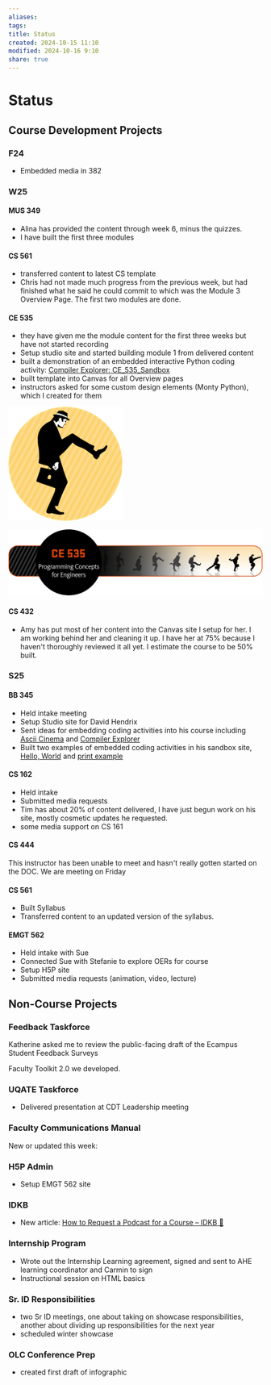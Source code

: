 ```yaml
---
aliases: 
tags: 
title: Status
created: 2024-10-15 11:10
modified: 2024-10-16 9:10
share: true
---
```


# Status

## Course Development Projects

### F24

- Embedded media in 382

### W25

#### MUS 349

- Alina has provided the content through week 6, minus the quizzes.
- I have built the first three modules

#### CS 561

- transferred content to latest CS template
- Chris had not made much progress from the previous week, but had finished what he said he could commit to which was the Module 3 Overview Page. The first two modules are done.

#### CE 535

- they have given me the module content for the first three weeks but have not started recording
- Setup studio site and started building module 1 from delivered content
- built a demonstration of an embedded interactive Python coding activity: [Compiler Explorer: CE_535_Sandbox](https://canvas.oregonstate.edu/courses/2006318/pages/compiler-explorer?module_item_id=24886388)
- built template into Canvas for all Overview pages
- instructors asked for some custom design elements (Monty Python), which I created for them

![icon_sillywalk.png](./Captains%20Log/Status%20AY%202024-2025/images/icon_sillywalk.png)

![banner_home.png](./Captains%20Log/Status%20AY%202024-2025/images/banner_home.png)

#### CS 432

- Amy has put most of her content into the Canvas site I setup for her. I am working behind her and cleaning it up. I have her at 75% because I haven't thoroughly reviewed it all yet. I estimate the course to be 50% built.

### S25

#### BB 345

- Held intake meeting
- Setup Studio site for David Hendrix
- Sent ideas for embedding coding activities into his course including [Ascii Cinema](https://web.oregonstate.education/cs-344-asciinema/#/1_h43np7xj) and [Compiler Explorer](https://github.com/compiler-explorer/compiler-explorer)
- Built two examples of embedded coding activities in his sandbox site, [Hello, World](https://canvas.oregonstate.edu/courses/2006302/pages/godbolt-example?module_item_id=24883871) and [print example](https://canvas.oregonstate.edu/courses/2006302/pages/godbolt-example-2?module_item_id=24895132)

#### CS 162

- Held intake
- Submitted media requests
- Tim has about 20% of content delivered, I have just begun work on his site, mostly cosmetic updates he requested.
- some media support on CS 161

#### CS 444

This instructor has been unable to meet and hasn't really gotten started on the DOC. We are meeting on Friday

#### CS 561

- Built Syllabus
- Transferred content to an updated version of the syllabus.

#### EMGT 562

- Held intake with Sue
- Connected Sue with Stefanie to explore OERs for course
- Setup H5P site
- Submitted media requests (animation, video, lecture)

## Non-Course Projects

### Feedback Taskforce

Katherine asked me to review the public-facing draft of the Ecampus Student Feedback Surveys

Faculty Toolkit 2.0 we developed.

### UQATE Taskforce

- Delivered presentation at CDT Leadership meeting

### Faculty Communications Manual

New or updated this week:

### H5P Admin

- Setup EMGT 562 site

### IDKB

- New article: [How to Request a Podcast for a Course – IDKB 🦫](https://idkb.oregonstate.education/knowledge-base/podcasts/)

### Internship Program

- Wrote out the Internship Learning agreement, signed and sent to AHE learning coordinator and Carmin to sign
- Instructional session on HTML basics

### Sr. ID Responsibilities

- two Sr ID meetings, one about taking on showcase responsibilities, another about dividing up responsibilities for the next year
- scheduled winter showcase

### OLC Conference Prep

- created first draft of infographic
